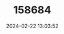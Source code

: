 ---
title: "158684"
category: "Lestes barbarus"
draft: false
date: 2024-02-22 13:03:52
languages:
  English: ["Migrant Spreadwing", "Shy Emerald Damselfly", "Southern Emerald Damselfly"]
  Catalan; Valencian: ["Alaestès verd"]
  Bosnian: ["Blijeda zelendjevica"]
  Serbian: ["Divlja zelena devica"]
  Galician: ["Gaiteiriño bérber"]
  Slovenian: ["Grmiščna zverca"]
  Finnish: ["Kalveakeijukorento"]
  French: ["Leste Sauvage"]
  Spanish; Castilian: ["Lestes bárbaro"]
  Portuguese: ["Lestes mourisco"]
  Croatian: ["Sredozemna zelendjevica"]
  German: ["Südliche Binsenjungfer"]
  Danish: ["Sydlig Kobbervandnymfe"]
  Albanian: ["Vajza e smeraldë jugore"]
  Swedish: ["Vandrande smaragdflickslända"]
  Italian: ["Verdina barbara"]
  Dutch; Flemish: ["Zwervende pantserjuffer"]
---